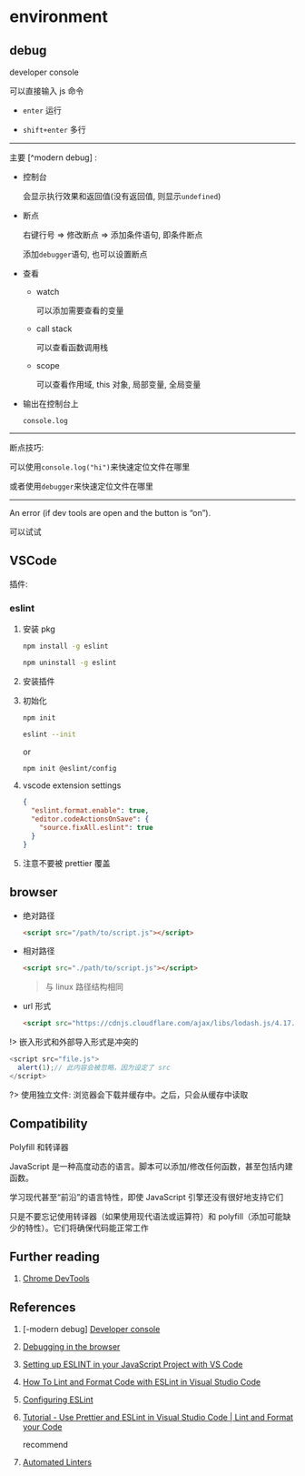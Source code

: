 # environment

## debug

developer console

可以直接输入 js 命令

- `enter` 运行

- `shift+enter` 多行

---

主要 [^modern debug] :

- 控制台

  会显示执行效果和返回值(没有返回值, 则显示`undefined`)

- 断点

  右键行号 => 修改断点 => 添加条件语句, 即条件断点

  添加`debugger`语句, 也可以设置断点

- 查看

  - watch

    可以添加需要查看的变量

  - call stack

    可以查看函数调用栈

  - scope

    可以查看作用域, this 对象, 局部变量, 全局变量

- 输出在控制台上

  `console.log`

---

断点技巧:

可以使用`console.log("hi")`来快速定位文件在哪里

或者使用`debugger`来快速定位文件在哪里

---

An error (if dev tools are open and the button is “on”).

可以试试

## VSCode

插件:

### eslint

1. 安装 pkg

   ```bash
   npm install -g eslint
   ```

   ```bash
   npm uninstall -g eslint
   ```

2. 安装插件
3. 初始化

   ```bash
   npm init
   ```

   ```bash
   eslint --init
   ```

   or

   ```bash
   npm init @eslint/config
   ```

4. vscode extension settings

   ```json
   {
     "eslint.format.enable": true,
     "editor.codeActionsOnSave": {
       "source.fixAll.eslint": true
     }
   }
   ```

5. 注意不要被 prettier 覆盖

## browser

- 绝对路径

  ```html
  <script src="/path/to/script.js"></script>
  ```

- 相对路径

  ```html
  <script src="./path/to/script.js"></script>
  ```

  > 与 linux 路径结构相同

- url 形式

  ```html
  <script src="https://cdnjs.cloudflare.com/ajax/libs/lodash.js/4.17.11/lodash.js"></script>
  ```

!> 嵌入形式和外部导入形式是冲突的

```JavaScript
<script src="file.js">
  alert(1);// 此内容会被忽略，因为设定了 src
</script>
```

?> 使用独立文件: 浏览器会下载并缓存中。之后，只会从缓存中读取

## Compatibility

Polyfill 和转译器

JavaScript 是一种高度动态的语言。脚本可以添加/修改任何函数，甚至包括内建函数。

学习现代甚至“前沿”的语言特性，即使 JavaScript 引擎还没有很好地支持它们

只是不要忘记使用转译器（如果使用现代语法或运算符）和 polyfill（添加可能缺少的特性）。它们将确保代码能正常工作

## Further reading

1. [Chrome DevTools](https://developers.google.com/web/tools/chrome-devtools)

## References

1. [-modern debug] [Developer console](https://javascript.info/devtools)
2. [Debugging in the browser](https://javascript.info/debugging-chrome)
3. [Setting up ESLINT in your JavaScript Project with VS Code](https://dev.to/devdammak/setting-up-eslint-in-your-javascript-project-with-vs-code-2amf)
4. [How To Lint and Format Code with ESLint in Visual Studio Code](https://www.digitalocean.com/community/tutorials/linting-and-formatting-with-eslint-in-vs-code)
5. [Configuring ESLint](https://eslint.org/docs/latest/user-guide/configuring/)
6. [Tutorial - Use Prettier and ESLint in Visual Studio Code | Lint and Format your Code](https://www.youtube.com/watch?v=kWIlrSorqFE)

   recommend

7. [Automated Linters](https://javascript.info/coding-style#automated-linters)
